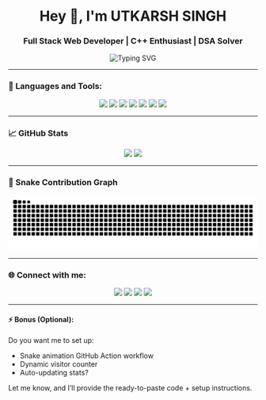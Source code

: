 <h1 align="center">Hey 👋, I'm UTKARSH SINGH</h1>
<h3 align="center">Full Stack Web Developer | C++ Enthusiast | DSA Solver</h3>

<p align="center">
  <img src="https://readme-typing-svg.demolab.com?font=Fira+Code&duration=4000&pause=1000&center=true&vCenter=true&width=435&lines=Tech+Enthusiast;Full+Stack+Developer;DSA+Lover;Open+Source+Contributor" alt="Typing SVG" />
</p>

---

### 🔧 Languages and Tools:
<p align="center">
  <img src="https://img.shields.io/badge/HTML5-E34F26?style=for-the-badge&logo=html5&logoColor=white"/>
  <img src="https://img.shields.io/badge/CSS3-1572B6?style=for-the-badge&logo=css3&logoColor=white"/>
  <img src="https://img.shields.io/badge/JavaScript-F7DF1E?style=for-the-badge&logo=javascript&logoColor=black"/>
  <img src="https://img.shields.io/badge/React-61DAFB?style=for-the-badge&logo=react&logoColor=black"/>
  <img src="https://img.shields.io/badge/Node.js-339933?style=for-the-badge&logo=nodedotjs&logoColor=white"/>
  <img src="https://img.shields.io/badge/C++-00599C?style=for-the-badge&logo=c%2B%2B&logoColor=white"/>
  <img src="https://img.shields.io/badge/FastAPI-009688?style=for-the-badge&logo=fastapi&logoColor=white"/>
</p>

---

### 📈 GitHub Stats

<p align="center">
  <img src="https://github-readme-stats.vercel.app/api?username=BtwUtkarsh&show_icons=true&theme=radical" height="150"/>
  <img src="https://github-readme-streak-stats.herokuapp.com/?user=BtwUtkarsh&theme=radical" height="150"/>
</p>

---

### 🐍 Snake Contribution Graph

<p align="center">
  <img src="https://github.com/BtwUtkarsh/BtwUtkarsh/blob/output/github-contribution-grid-snake.svg" />
</p>

---

### 🌐 Connect with me:

<p align="center">
  <a href="https://linkedin.com/in/YOUR-LINK"><img src="https://img.shields.io/badge/LinkedIn-blue?style=for-the-badge&logo=linkedin" /></a>
  <a href="mailto:your.email@gmail.com"><img src="https://img.shields.io/badge/Gmail-red?style=for-the-badge&logo=gmail" /></a>
  <a href="https://leetcode.com/YOUR-ID"><img src="https://img.shields.io/badge/LeetCode-FFA116?style=for-the-badge&logo=leetcode" /></a>
  <a href="https://codeforces.com/profile/YOUR-ID"><img src="https://img.shields.io/badge/Codeforces-blue?style=for-the-badge&logo=codeforces" /></a>
</p>

---

#### ⚡ Bonus (Optional):
Do you want me to set up:
- Snake animation GitHub Action workflow
- Dynamic visitor counter
- Auto-updating stats?

Let me know, and I’ll provide the ready-to-paste code + setup instructions.

